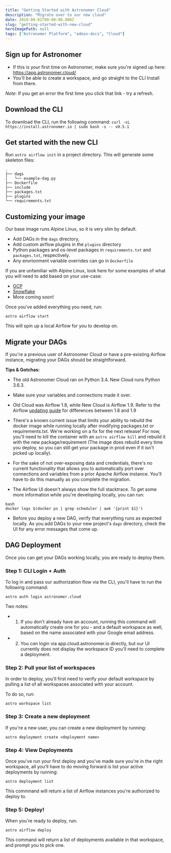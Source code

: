 ```yaml
---
title: "Getting Started with Astronomer Cloud"
description: "Migrate over to our new cloud"
date: 2018-08-01T00:00:00.000Z
slug: "getting-started-with-new-cloud"
heroImagePath: null
tags: ["Astronomer Platform", "admin-docs", "Cloud"]
---
```


## Sign up for Astronomer

- If this is your first time on Astronomer, make sure you're signed up here: https://app.astronomer.cloud/
- You'll be able to create a workspace, and go straight to the CLI Install from there. 

_Note_: If you get an error the first time you click that link - try a refresh. 

## Download the CLI

To download the CLI, run the following command: `curl -sL https://install.astronomer.io | sudo bash -s -- v0.5.1`

## Get started with the new CLI

Run `astro airflow init` in a project directory. This will generate some skeleton files:

```
.
├── dags
│   └── example-dag.py
├── Dockerfile
├── include
├── packages.txt
├── plugins
└── requirements.txt
```

## Customizing your image
Our base image runs Alpine Linux, so it is very slim by default.

- Add DAGs in the `dags` directory,
- Add custom airflow plugins in the `plugins` directory
- Python packages and os-level packages in `requirements.txt` and `packages.txt`, respectively.
- Any envrionment variable overrides can go in `Dockerfile`

If you are unfamiliar with Alpine Linux, look here for some examples of what
you will need to add based on your use-case:

- [GCP](https://github.com/astronomerio/airflow-guides/tree/master/example_code/gcp/example_code)
- [Snowflake](https://github.com/astronomerio/airflow-guides/tree/master/example_code/snowflake/example_code)
- More coming soon!

Once you've added everything you need, run:

  `astro airflow start`

This will spin up a local Airflow for you to develop on.

## Migrate your DAGs

If you're a previous user of Astronomer Cloud or have a pre-existing Airflow instance, migrating your DAGs should be straightforward. 

__Tips & Gotchas:__
- The old Astronomer Cloud ran on Python 3.4. New Cloud runs Python 3.6.3.
- Make sure your variables and connections made it over.
- Old Cloud was Airflow 1.8, while New Cloud is Airflow 1.9. Refer to the Airflow [updating guide](https://github.com/apache/incubator-airflow/blob/master/UPDATING.md#airflow-19) for differences between 1.8 and 1.9
- There's a known current issue that limits your ability to rebuild the docker image while running locally after modifying packages.txt or requirements.txt. We're working on a fix for the next release! For now, you'll need to kill the container with an `astro airflow kill` and rebuild it with the new package/requirement (The image does rebuild every time you deploy, so you can still get your package in prod even if it isn't picked up locally).
- For the sake of not over-exposing data and credentials, there's no current functionality that allows you to automatically port over connections and variables from a prior Apache Airflow instance. You'll have to do this manually as you complete the migration. 

- The Airflow UI doesn't always show the full stacktrace. To get some more information while you're developing locally, you can run:

```
bash
docker logs $(docker ps | grep scheduler | awk '{print $1}')
```
- Before you deploy a new DAG, verify that everything runs as expected locally.
As you add DAGs to your new project's `dags` directory, check the UI for any error messages that come up.


## DAG Deployment

Once you can get your DAGs working locally, you are ready to deploy them.

### **Step 1: CLI Login + Auth**

To log in and pass our authorization flow via the CLI, you'll have to run the following command:

  `astro auth login astronomer.cloud`

  Two notes: 
  - 1. If you don't already have an account, running this command will automatically create one for you - and a default workspace as well, based on the name associated with your Google email address.

  - 2. You _can_ login via app.cloud.astronomer.io directly, but our UI currently does not display the workspace ID you'll need to complete a deployment.


### **Step 2: Pull your list of workspaces**

In order to deploy, you'll first need to verify your default workspace by pulling a list of all workspaces associated with your account.

To do so, run:

  `astro workspace list`

### **Step 3: Create a new deployment**
  
  If you're a new user, you can create a new deployment by running:

  `astro deployment create <deployment name>`

### **Step 4: View Deployments**
  
  Once you've run your first deploy and you've made sure you're in the right workspace, all you'll have to do moving forward is list your active deployments by running:

  `astro deployment list`

  This commnand will return a list of Airflow instances you're authorized to deploy to. 
  
### **Step 5: Deploy!**

When you're ready to deploy, run:

  `astro airflow deploy`

This command will return a list of deployments available in that workspace, and prompt you to pick one. 


